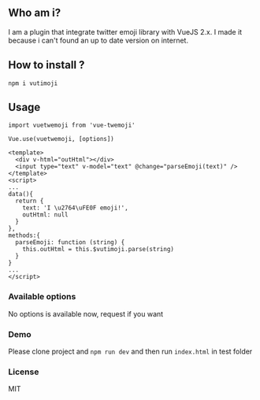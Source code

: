 ## Who am i?
I am a plugin that integrate twitter emoji library with VueJS 2.x. 
I made it because i can't found an up to date version on internet. 

## How to install ?

```
npm i vutimoji
```

## Usage

```
import vuetwemoji from 'vue-twemoji'

Vue.use(vuetwemoji, [options])
```

```
<template>
  <div v-html="outHtml"></div>
  <input type="text" v-model="text" @change="parseEmoji(text)" />
</template>
<script>
...
data(){
  return {
    text: 'I \u2764\uFE0F emoji!',
    outHtml: null
  }
},
methods:{
  parseEmoji: function (string) {    
    this.outHtml = this.$vutimoji.parse(string)
  }
}
...
</script>
```

### Available options
No options is available now, request if you want

### Demo
Please clone project and `npm run dev` and then run `index.html` in test folder


### License
MIT


